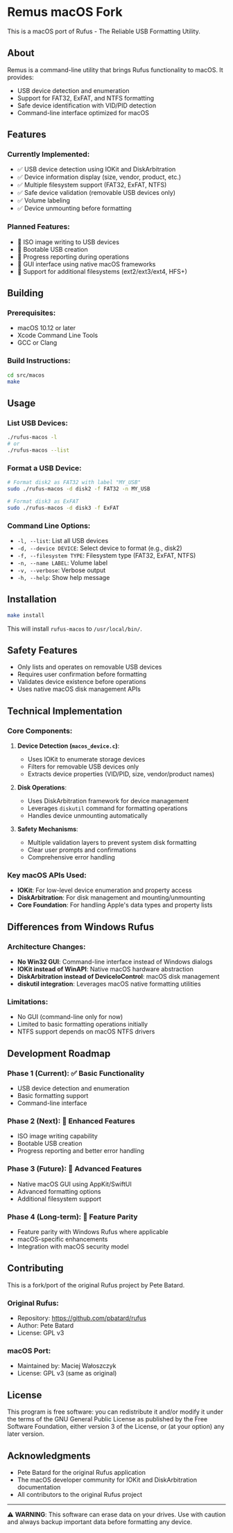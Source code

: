 # Remus macOS Fork

This is a macOS port of Rufus - The Reliable USB Formatting Utility.

## About

Remus is a command-line utility that brings Rufus functionality to macOS. It provides:

- USB device detection and enumeration
- Support for FAT32, ExFAT, and NTFS formatting
- Safe device identification with VID/PID detection
- Command-line interface optimized for macOS

## Features

### Currently Implemented:
- ✅ USB device detection using IOKit and DiskArbitration
- ✅ Device information display (size, vendor, product, etc.)
- ✅ Multiple filesystem support (FAT32, ExFAT, NTFS)
- ✅ Safe device validation (removable USB devices only)
- ✅ Volume labeling
- ✅ Device unmounting before formatting

### Planned Features:
- 🔄 ISO image writing to USB devices
- 🔄 Bootable USB creation
- 🔄 Progress reporting during operations
- 🔄 GUI interface using native macOS frameworks
- 🔄 Support for additional filesystems (ext2/ext3/ext4, HFS+)

## Building

### Prerequisites:
- macOS 10.12 or later
- Xcode Command Line Tools
- GCC or Clang

### Build Instructions:

```bash
cd src/macos
make
```

## Usage

### List USB Devices:
```bash
./rufus-macos -l
# or
./rufus-macos --list
```

### Format a USB Device:
```bash
# Format disk2 as FAT32 with label "MY_USB"
sudo ./rufus-macos -d disk2 -f FAT32 -n MY_USB

# Format disk3 as ExFAT
sudo ./rufus-macos -d disk3 -f ExFAT
```

### Command Line Options:
- `-l, --list`: List all USB devices
- `-d, --device DEVICE`: Select device to format (e.g., disk2)
- `-f, --filesystem TYPE`: Filesystem type (FAT32, ExFAT, NTFS)
- `-n, --name LABEL`: Volume label
- `-v, --verbose`: Verbose output
- `-h, --help`: Show help message

## Installation

```bash
make install
```

This will install `rufus-macos` to `/usr/local/bin/`.

## Safety Features

- Only lists and operates on removable USB devices
- Requires user confirmation before formatting
- Validates device existence before operations
- Uses native macOS disk management APIs

## Technical Implementation

### Core Components:

1. **Device Detection (`macos_device.c`)**:
   - Uses IOKit to enumerate storage devices
   - Filters for removable USB devices only
   - Extracts device properties (VID/PID, size, vendor/product names)

2. **Disk Operations**:
   - Uses DiskArbitration framework for device management
   - Leverages `diskutil` command for formatting operations
   - Handles device unmounting automatically

3. **Safety Mechanisms**:
   - Multiple validation layers to prevent system disk formatting
   - Clear user prompts and confirmations
   - Comprehensive error handling

### Key macOS APIs Used:
- **IOKit**: For low-level device enumeration and property access
- **DiskArbitration**: For disk management and mounting/unmounting
- **Core Foundation**: For handling Apple's data types and property lists

## Differences from Windows Rufus

### Architecture Changes:
- **No Win32 GUI**: Command-line interface instead of Windows dialogs
- **IOKit instead of WinAPI**: Native macOS hardware abstraction
- **DiskArbitration instead of DeviceIoControl**: macOS disk management
- **diskutil integration**: Leverages macOS native formatting utilities

### Limitations:
- No GUI (command-line only for now)
- Limited to basic formatting operations initially
- NTFS support depends on macOS NTFS drivers

## Development Roadmap

### Phase 1 (Current): ✅ Basic Functionality
- USB device detection and enumeration
- Basic formatting support
- Command-line interface

### Phase 2 (Next): 🔄 Enhanced Features
- ISO image writing capability
- Bootable USB creation
- Progress reporting and better error handling

### Phase 3 (Future): 🔄 Advanced Features
- Native macOS GUI using AppKit/SwiftUI
- Advanced formatting options
- Additional filesystem support

### Phase 4 (Long-term): 🔄 Feature Parity
- Feature parity with Windows Rufus where applicable
- macOS-specific enhancements
- Integration with macOS security model

## Contributing

This is a fork/port of the original Rufus project by Pete Batard. 

### Original Rufus:
- Repository: https://github.com/pbatard/rufus
- Author: Pete Batard
- License: GPL v3

### macOS Port:
- Maintained by: Maciej Wałoszczyk
- License: GPL v3 (same as original)

## License

This program is free software: you can redistribute it and/or modify it under the terms of the GNU General Public License as published by the Free Software Foundation, either version 3 of the License, or (at your option) any later version.

## Acknowledgments

- Pete Batard for the original Rufus application
- The macOS developer community for IOKit and DiskArbitration documentation
- All contributors to the original Rufus project

---

⚠️ **WARNING**: This software can erase data on your drives. Use with caution and always backup important data before formatting any device.
